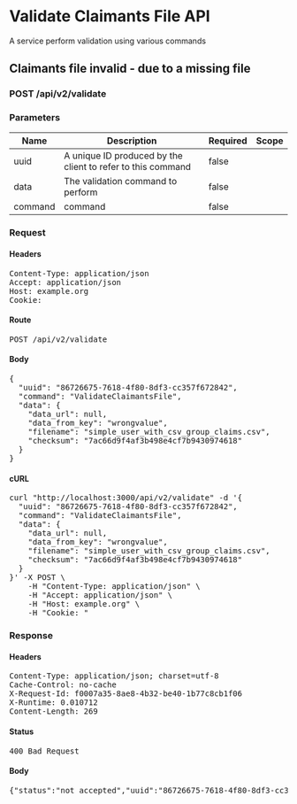 # Validate Claimants File API

A service perform validation using various commands

## Claimants file invalid - due to a missing file

### POST /api/v2/validate

### Parameters

| Name | Description | Required | Scope |
|------|-------------|----------|-------|
| uuid | A unique ID produced by the client to refer to this command | false |  |
| data | The validation command to perform | false |  |
| command |  command | false |  |

### Request

#### Headers

<pre>Content-Type: application/json
Accept: application/json
Host: example.org
Cookie: </pre>

#### Route

<pre>POST /api/v2/validate</pre>

#### Body

<pre>{
  "uuid": "86726675-7618-4f80-8df3-cc357f672842",
  "command": "ValidateClaimantsFile",
  "data": {
    "data_url": null,
    "data_from_key": "wrongvalue",
    "filename": "simple_user_with_csv_group_claims.csv",
    "checksum": "7ac66d9f4af3b498e4cf7b9430974618"
  }
}</pre>

#### cURL

<pre class="request">curl &quot;http://localhost:3000/api/v2/validate&quot; -d &#39;{
  &quot;uuid&quot;: &quot;86726675-7618-4f80-8df3-cc357f672842&quot;,
  &quot;command&quot;: &quot;ValidateClaimantsFile&quot;,
  &quot;data&quot;: {
    &quot;data_url&quot;: null,
    &quot;data_from_key&quot;: &quot;wrongvalue&quot;,
    &quot;filename&quot;: &quot;simple_user_with_csv_group_claims.csv&quot;,
    &quot;checksum&quot;: &quot;7ac66d9f4af3b498e4cf7b9430974618&quot;
  }
}&#39; -X POST \
	-H &quot;Content-Type: application/json&quot; \
	-H &quot;Accept: application/json&quot; \
	-H &quot;Host: example.org&quot; \
	-H &quot;Cookie: &quot;</pre>

### Response

#### Headers

<pre>Content-Type: application/json; charset=utf-8
Cache-Control: no-cache
X-Request-Id: f0007a35-8ae8-4b32-be40-1b77c8cb1f06
X-Runtime: 0.010712
Content-Length: 269</pre>

#### Status

<pre>400 Bad Request</pre>

#### Body

<pre>{"status":"not_accepted","uuid":"86726675-7618-4f80-8df3-cc357f672842","errors":[{"status":422,"code":"missing_file","title":"file is missing","detail":"file is missing","source":"/base","command":"ValidateClaimantsFile","uuid":"86726675-7618-4f80-8df3-cc357f672842"}]}</pre>
